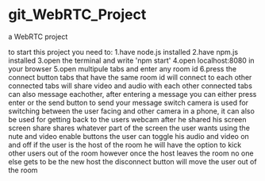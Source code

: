 # git_WebRTC_Project
 a WebRTC project

to start this project you need to:
1.have node.js installed
2.have npm.js installed
3.open the terminal and write 'npm start'
4.open localhost:8080 in your browser
5.open multipule tabs and enter any room id
6.press the connect button
tabs that have the same room id will connect to each other
connected tabs will share video and audio with each other
connected tabs can also message eachother, after entering a message you can either press enter or the send button to send your message
switch camera is used for switching between the user facing and other camera in a phone, it can also be used for getting back to the users webcam after he shared his screen
screen share shares whatever part of the screen the user wants
using the nute and video enable buttons the user can toggle his audio and video on and off 
if the user is the host of the  room he will have the option to kick other users out of the room
however once the host leaves the room no one else gets to be the new host
the disconnect button will move the user out of the room

